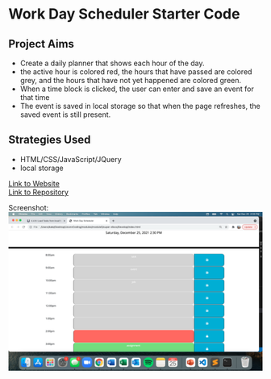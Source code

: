 # Work Day Scheduler Starter Code
 

 ## Project Aims 
 * Create a daily planner that shows each hour of the day.
 * the active hour is colored red, the hours that have passed are colored grey, and the hours that have not yet happened are colored green. 
 * When a time block is clicked, the user can enter and save an event for that time
 * The event is saved in local storage so that when the page refreshes, the saved event is still present. 

 ## Strategies Used 
 * HTML/CSS/JavaScript/JQuery
 * local storage 
 

 <a href="https://kspitalnic.github.io/workDayScheduler/">Link to Website </a>
<br/>
<a href="https://github.com/kspitalnic/workDayScheduler">Link to Repository </a>

Screenshot: <img src="ss.png"> 
